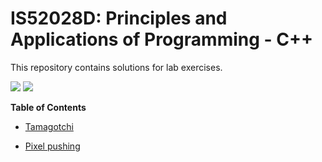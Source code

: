 # IS52028D: Principles and Applications of Programming - C++
This repository contains solutions for lab exercises.


![](https://img.shields.io/badge/language-C%2B%2B-green.svg) ![](https://img.shields.io/badge/framework-OpenFramework-blue.svg) 


**Table of Contents**

* [Tamagotchi](https://github.com/wtznc/Principles-and-Applications-of-Programming-CPP/tree/master/Tamagotchi)

* [Pixel pushing](http://placeholder.asd/)
  

